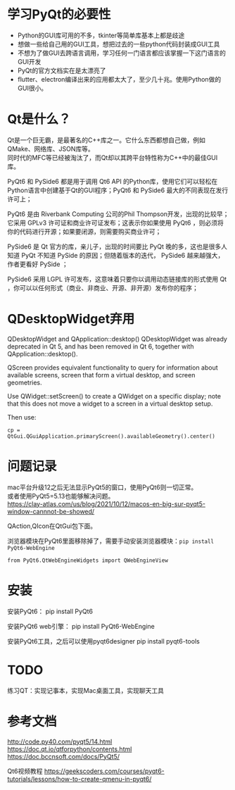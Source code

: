 # 学习PyQt的必要性
* Python的GUI库可用的不多，tkinter等简单库基本上都是歧途
* 想做一些给自己用的GUI工具，想把过去的一些python代码封装成GUI工具
* 不想为了做GUI去跨语言调用，学习任何一门语言都应该掌握一下这门语言的GUI开发
* PyQt的官方文档实在是太漂亮了
* flutter、electron编译出来的应用都太大了，至少几十兆。使用Python做的GUI很小。

# Qt是什么？
Qt是一个巨无霸，是最著名的C++库之一。它什么东西都想自己做，例如QMake、网络库、JSON库等。   
同时代的MFC等已经被淘汰了，而Qt却以其跨平台特性称为C++中的最佳GUI库。  

PyQt6 和 PySide6 都是用于调用 Qt6 API 的Python库，使用它们可以轻松在Python语言中创建基于Qt的GUI程序；PyQt6 和 PySide6 最大的不同表现在发行许可上；

PyQt6 是由 Riverbank Computing 公司的Phil Thompson开发，出现的比较早；它采用 GPLv3 许可证和商业许可证发布；这表示你如果使用 PyQt6 ，则必须将你的代码进行开源；如果要闭源，则需要购买商业许可；

PySide6 是 Qt 官方的库，亲儿子，出现的时间要比 PyQt 晚的多，这也是很多人知道 PyQt 不知道 PySide 的原因；但随着版本的迭代， PySide6 越来越强大，作者更看好 PySide ；

PySide6 采用 LGPL 许可发布，这意味着只要你以调用动态链接库的形式使用 Qt ，你可以以任何形式（商业、非商业、开源、非开源）发布你的程序；


# QDesktopWidget弃用
QDesktopWidget and QApplication::desktop()
QDesktopWidget was already deprecated in Qt 5, and has been removed in Qt 6, together with QApplication::desktop().

QScreen provides equivalent functionality to query for information about available screens, screen that form a virtual desktop, and screen geometries.

Use QWidget::setScreen() to create a QWidget on a specific display; note that this does not move a widget to a screen in a virtual desktop setup.

Then use:

    cp = QtGui.QGuiApplication.primaryScreen().availableGeometry().center()
# 问题记录
mac平台升级12之后无法显示PyQt5的窗口，使用PyQt6则一切正常。  
或者使用PyQt5=5.13也能够解决问题。  
https://clay-atlas.com/us/blog/2021/10/12/macos-en-big-sur-pyqt5-window-cannnot-be-showed/

QAction,QIcon在QtGui包下面。  

浏览器模块在PyQt6里面移除掉了，需要手动安装浏览器模块：`pip install PyQt6-WebEngine`

`from PyQt6.QtWebEngineWidgets import QWebEngineView`

# 安装
安装PyQt6：
pip install PyQt6

安装PyQt6 web引擎：
pip install PyQt6-WebEngine

安装PyQt6工具，之后可以使用pyqt6designer
pip install pyqt6-tools
# TODO
练习QT：实现记事本，实现Mac桌面工具，实现聊天工具

# 参考文档
http://code.py40.com/pyqt5/14.html  
https://doc.qt.io/qtforpython/contents.html  
https://doc.bccnsoft.com/docs/PyQt5/

Qt6视频教程
https://geekscoders.com/courses/pyqt6-tutorials/lessons/how-to-create-qmenu-in-pyqt6/
